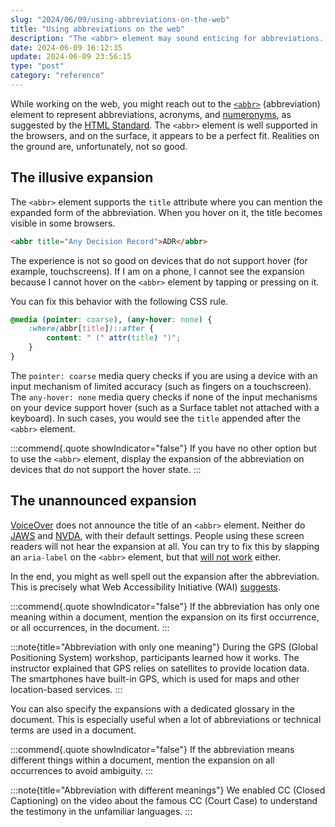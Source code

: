 ```yaml
---
slug: "2024/06/09/using-abbreviations-on-the-web"
title: "Using abbreviations on the web"
description: "The <abbr> element may sound enticing for abbreviations. However, it does not work well on touch devices and screen readers, requiring adjustments for optimal experience."
date: 2024-06-09 16:12:35
update: 2024-06-09 23:56:15
type: "post"
category: "reference"
---
```


While working on the web, you might reach out to the [`<abbr>`](https://developer.mozilla.org/en-US/docs/Web/HTML/Element/abbr) (abbreviation) element to represent abbreviations, acronyms, and [numeronyms](https://en.wikipedia.org/wiki/Numeronym), as suggested by the [HTML Standard](https://html.spec.whatwg.org/multipage/text-level-semantics.html#the-abbr-element). The `<abbr>` element is well supported in the browsers, and on the surface, it appears to be a perfect fit. Realities on the ground are, unfortunately, not so good.

## The illusive expansion

The `<abbr>` element supports the `title` attribute where you can mention the expanded form of the abbreviation. When you hover on it, the title becomes visible in some browsers.

```html
<abbr title="Any Decision Record">ADR</abbr>
```

The experience is not so good on devices that do not support hover (for example, touchscreens). If I am on a phone, I cannot see the expansion because I cannot hover on the `<abbr>` element by tapping or pressing on it.

You can fix this behavior with the following CSS rule.

```css
@media (pointer: coarse), (any-hover: none) {
	:where(abbr[title])::after {
		content: " (" attr(title) ")";
	}
}
```

The `pointer: coarse` media query checks if you are using a device with an input mechanism of limited accuracy (such as fingers on a touchscreen). The `any-hover: none` media query checks if none of the input mechanisms on your device support hover (such as a Surface tablet not attached with a keyboard). In such cases, you would see the `title` appended after the `<abbr>` element.

:::commend{.quote showIndicator="false"}
If you have no other option but to use the `<abbr>` element, display the expansion of the abbreviation on devices that do not support the hover state.
:::

## The unannounced expansion

[VoiceOver](https://support.apple.com/en-in/guide/voiceover/welcome/mac) does not announce the title of an `<abbr>` element. Neither do [JAWS](https://www.freedomscientific.com/products/software/jaws/) and [NVDA](https://github.com/nvaccess/nvda), with their default settings. People using these screen readers will not hear the expansion at all. You can try to fix this by slapping an `aria-label` on the `<abbr>` element, but that [will not work](https://w3c.github.io/html-aria/#el-abbr) either.

In the end, you might as well spell out the expansion after the abbreviation. This is precisely what Web Accessibility Initiative (WAI) [suggests](https://www.w3.org/WAI/WCAG21/Understanding/abbreviations).

:::commend{.quote showIndicator="false"}
If the abbreviation has only one meaning within a document, mention the expansion on its first occurrence, or all occurrences, in the document.
:::

:::note{title="Abbreviation with only one meaning"}
During the GPS (Global Positioning System) workshop, participants learned how it works. The instructor explained that GPS relies on satellites to provide location data. The smartphones have built-in GPS, which is used for maps and other location-based services.
:::

You can also specify the expansions with a dedicated glossary in the document. This is especially useful when a lot of abbreviations or technical terms are used in a document.

:::commend{.quote showIndicator="false"}
If the abbreviation means different things within a document, mention the expansion on all occurrences to avoid ambiguity.
:::

:::note{title="Abbreviation with different meanings"}
We enabled CC (Closed Captioning) on the video about the famous CC (Court Case) to understand the testimony in the unfamiliar languages.
:::
